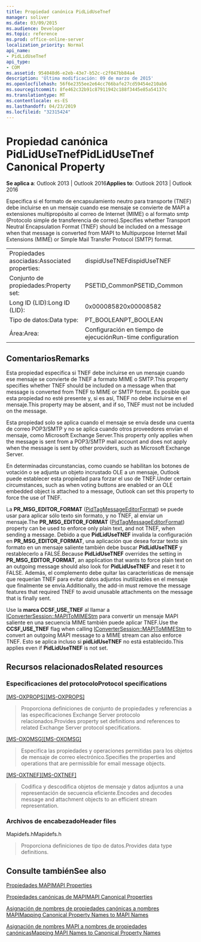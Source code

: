 ```yaml
---
title: Propiedad canónica PidLidUseTnef
manager: soliver
ms.date: 03/09/2015
ms.audience: Developer
ms.topic: reference
ms.prod: office-online-server
localization_priority: Normal
api_name:
- PidLidUseTnef
api_type:
- COM
ms.assetid: 954048d6-e2eb-43e7-b52c-c2f047bb84a4
description: 'Última modificación: 09 de marzo de 2015'
ms.openlocfilehash: 56f6e2355ee2e64cc766bafe27cd59454e210ab6
ms.sourcegitcommit: 8fe462c32b91c87911942c188f3445e85a54137c
ms.translationtype: MT
ms.contentlocale: es-ES
ms.lasthandoff: 04/23/2019
ms.locfileid: "32315424"
---
```

# <a name="pidlidusetnef-canonical-property"></a><span data-ttu-id="0221e-103">Propiedad canónica PidLidUseTnef</span><span class="sxs-lookup"><span data-stu-id="0221e-103">PidLidUseTnef Canonical Property</span></span>

  
  
<span data-ttu-id="0221e-104">**Se aplica a**: Outlook 2013 | Outlook 2016</span><span class="sxs-lookup"><span data-stu-id="0221e-104">**Applies to**: Outlook 2013 | Outlook 2016</span></span> 
  
<span data-ttu-id="0221e-105">Especifica si el formato de encapsulamiento neutro para transporte (TNEF) debe incluirse en un mensaje cuando ese mensaje se convierte de MAPI a extensiones multipropósito al correo de Internet (MIME) o al formato smtp (Protocolo simple de transferencia de correo).</span><span class="sxs-lookup"><span data-stu-id="0221e-105">Specifies whether Transport Neutral Encapsulation Format (TNEF) should be included on a message when that message is converted from MAPI to Multipurpose Internet Mail Extensions (MIME) or Simple Mail Transfer Protocol (SMTP) format.</span></span>
  
|||
|:-----|:-----|
|<span data-ttu-id="0221e-106">Propiedades asociadas:</span><span class="sxs-lookup"><span data-stu-id="0221e-106">Associated properties:</span></span>  <br/> |<span data-ttu-id="0221e-107">dispidUseTNEF</span><span class="sxs-lookup"><span data-stu-id="0221e-107">dispidUseTNEF</span></span>  <br/> |
|<span data-ttu-id="0221e-108">Conjunto de propiedades:</span><span class="sxs-lookup"><span data-stu-id="0221e-108">Property set:</span></span>  <br/> |<span data-ttu-id="0221e-109">PSETID_Common</span><span class="sxs-lookup"><span data-stu-id="0221e-109">PSETID_Common</span></span>  <br/> |
|<span data-ttu-id="0221e-110">Long ID (LID):</span><span class="sxs-lookup"><span data-stu-id="0221e-110">Long ID (LID):</span></span>  <br/> |<span data-ttu-id="0221e-111">0x00008582</span><span class="sxs-lookup"><span data-stu-id="0221e-111">0x00008582</span></span>  <br/> |
|<span data-ttu-id="0221e-112">Tipo de datos:</span><span class="sxs-lookup"><span data-stu-id="0221e-112">Data type:</span></span>  <br/> |<span data-ttu-id="0221e-113">PT_BOOLEAN</span><span class="sxs-lookup"><span data-stu-id="0221e-113">PT_BOOLEAN</span></span>  <br/> |
|<span data-ttu-id="0221e-114">Área:</span><span class="sxs-lookup"><span data-stu-id="0221e-114">Area:</span></span>  <br/> |<span data-ttu-id="0221e-115">Configuración en tiempo de ejecución</span><span class="sxs-lookup"><span data-stu-id="0221e-115">Run-time configuration</span></span>  <br/> |
   
## <a name="remarks"></a><span data-ttu-id="0221e-116">Comentarios</span><span class="sxs-lookup"><span data-stu-id="0221e-116">Remarks</span></span>

<span data-ttu-id="0221e-117">Esta propiedad especifica si TNEF debe incluirse en un mensaje cuando ese mensaje se convierte de TNEF a formato MIME o SMTP.</span><span class="sxs-lookup"><span data-stu-id="0221e-117">This property specifies whether TNEF should be included on a message when that message is converted from TNEF to MIME or SMTP format.</span></span> <span data-ttu-id="0221e-118">Es posible que esta propiedad no esté presente y, si es así, TNEF no debe incluirse en el mensaje.</span><span class="sxs-lookup"><span data-stu-id="0221e-118">This property may be absent, and if so, TNEF must not be included on the message.</span></span>
  
<span data-ttu-id="0221e-119">Esta propiedad solo se aplica cuando el mensaje se envía desde una cuenta de correo POP3/SMTP y no se aplica cuando otros proveedores envían el mensaje, como Microsoft Exchange Server.</span><span class="sxs-lookup"><span data-stu-id="0221e-119">This property only applies when the message is sent from a POP3/SMTP mail account and does not apply when the message is sent by other providers, such as Microsoft Exchange Server.</span></span>
  
<span data-ttu-id="0221e-120">En determinadas circunstancias, como cuando se habilitan los botones de votación o se adjunta un objeto incrustado OLE a un mensaje, Outlook puede establecer esta propiedad para forzar el uso de TNEF.</span><span class="sxs-lookup"><span data-stu-id="0221e-120">Under certain circumstances, such as when voting buttons are enabled or an OLE embedded object is attached to a message, Outlook can set this property to force the use of TNEF.</span></span>
  
<span data-ttu-id="0221e-121">La **PR_MSG_EDITOR_FORMAT** ([PidTagMessageEditorFormat](pidtagmessageeditorformat-canonical-property.md)) se puede usar para aplicar sólo texto sin formato, y no TNEF, al enviar un mensaje.</span><span class="sxs-lookup"><span data-stu-id="0221e-121">The **PR_MSG_EDITOR_FORMAT** ([PidTagMessageEditorFormat](pidtagmessageeditorformat-canonical-property.md)) property can be used to enforce only plain text, and not TNEF, when sending a message.</span></span> <span data-ttu-id="0221e-122">Debido a que **PidLidUseTNEF** invalida la configuración en **PR_MSG_EDITOR_FORMAT**, una aplicación que desea forzar texto sin formato en un mensaje saliente también debe buscar **PidLidUseTNEF** y restablecerlo a FALSE.</span><span class="sxs-lookup"><span data-stu-id="0221e-122">Because **PidLidUseTNEF** overrides the setting in **PR_MSG_EDITOR_FORMAT**, an application that wants to force plain text on an outgoing message should also look for **PidLidUseTNEF** and reset it to FALSE.</span></span> <span data-ttu-id="0221e-123">Además, el complemento debe quitar las características de mensaje que requerían TNEF para evitar datos adjuntos inutilizables en el mensaje que finalmente se envía.</span><span class="sxs-lookup"><span data-stu-id="0221e-123">Additionally, the add-in must remove the message features that required TNEF to avoid unusable attachments on the message that is finally sent.</span></span> 
  
<span data-ttu-id="0221e-124">Use la **marca CCSF_USE_TNEF** al llamar a [IConverterSession::MAPIToMIMEStm](iconvertersession-mapitomimestm.md) para convertir un mensaje MAPI saliente en una secuencia MIME también puede aplicar TNEF.</span><span class="sxs-lookup"><span data-stu-id="0221e-124">Use the **CCSF_USE_TNEF** flag when calling [IConverterSession::MAPIToMIMEStm](iconvertersession-mapitomimestm.md) to convert an outgoing MAPI message to a MIME stream can also enforce TNEF.</span></span> <span data-ttu-id="0221e-125">Esto se aplica incluso si **pidLidUseTNEF** no está establecido.</span><span class="sxs-lookup"><span data-stu-id="0221e-125">This applies even if **PidLidUseTNEF** is not set.</span></span> 
  
## <a name="related-resources"></a><span data-ttu-id="0221e-126">Recursos relacionados</span><span class="sxs-lookup"><span data-stu-id="0221e-126">Related resources</span></span>

### <a name="protocol-specifications"></a><span data-ttu-id="0221e-127">Especificaciones del protocolo</span><span class="sxs-lookup"><span data-stu-id="0221e-127">Protocol specifications</span></span>

<span data-ttu-id="0221e-128">[[MS-OXPROPS]](https://msdn.microsoft.com/library/f6ab1613-aefe-447d-a49c-18217230b148%28Office.15%29.aspx)</span><span class="sxs-lookup"><span data-stu-id="0221e-128">[[MS-OXPROPS]](https://msdn.microsoft.com/library/f6ab1613-aefe-447d-a49c-18217230b148%28Office.15%29.aspx)</span></span>
  
> <span data-ttu-id="0221e-129">Proporciona definiciones de conjunto de propiedades y referencias a las especificaciones Exchange Server protocolo relacionados.</span><span class="sxs-lookup"><span data-stu-id="0221e-129">Provides property set definitions and references to related Exchange Server protocol specifications.</span></span>
    
<span data-ttu-id="0221e-130">[[MS-OXOMSG]](https://msdn.microsoft.com/library/daa9120f-f325-4afb-a738-28f91049ab3c%28Office.15%29.aspx)</span><span class="sxs-lookup"><span data-stu-id="0221e-130">[[MS-OXOMSG]](https://msdn.microsoft.com/library/daa9120f-f325-4afb-a738-28f91049ab3c%28Office.15%29.aspx)</span></span>
  
> <span data-ttu-id="0221e-131">Especifica las propiedades y operaciones permitidas para los objetos de mensaje de correo electrónico.</span><span class="sxs-lookup"><span data-stu-id="0221e-131">Specifies the properties and operations that are permissible for email message objects.</span></span>
    
<span data-ttu-id="0221e-132">[[MS-OXTNEF]](https://msdn.microsoft.com/library/1f0544d7-30b7-4194-b58f-adc82f3763bb%28Office.15%29.aspx)</span><span class="sxs-lookup"><span data-stu-id="0221e-132">[[MS-OXTNEF]](https://msdn.microsoft.com/library/1f0544d7-30b7-4194-b58f-adc82f3763bb%28Office.15%29.aspx)</span></span>
  
> <span data-ttu-id="0221e-133">Codifica y descodifica objetos de mensaje y datos adjuntos a una representación de secuencia eficiente.</span><span class="sxs-lookup"><span data-stu-id="0221e-133">Encodes and decodes message and attachment objects to an efficient stream representation.</span></span>
    
### <a name="header-files"></a><span data-ttu-id="0221e-134">Archivos de encabezado</span><span class="sxs-lookup"><span data-stu-id="0221e-134">Header files</span></span>

<span data-ttu-id="0221e-135">Mapidefs.h</span><span class="sxs-lookup"><span data-stu-id="0221e-135">Mapidefs.h</span></span>
  
> <span data-ttu-id="0221e-136">Proporciona definiciones de tipo de datos.</span><span class="sxs-lookup"><span data-stu-id="0221e-136">Provides data type definitions.</span></span>
    
## <a name="see-also"></a><span data-ttu-id="0221e-137">Consulte también</span><span class="sxs-lookup"><span data-stu-id="0221e-137">See also</span></span>



[<span data-ttu-id="0221e-138">Propiedades MAPI</span><span class="sxs-lookup"><span data-stu-id="0221e-138">MAPI Properties</span></span>](mapi-properties.md)
  
[<span data-ttu-id="0221e-139">Propiedades canónicas de MAPI</span><span class="sxs-lookup"><span data-stu-id="0221e-139">MAPI Canonical Properties</span></span>](mapi-canonical-properties.md)
  
[<span data-ttu-id="0221e-140">Asignación de nombres de propiedades canónicas a nombres MAPI</span><span class="sxs-lookup"><span data-stu-id="0221e-140">Mapping Canonical Property Names to MAPI Names</span></span>](mapping-canonical-property-names-to-mapi-names.md)
  
[<span data-ttu-id="0221e-141">Asignación de nombres MAPI a nombres de propiedades canónicas</span><span class="sxs-lookup"><span data-stu-id="0221e-141">Mapping MAPI Names to Canonical Property Names</span></span>](mapping-mapi-names-to-canonical-property-names.md)

